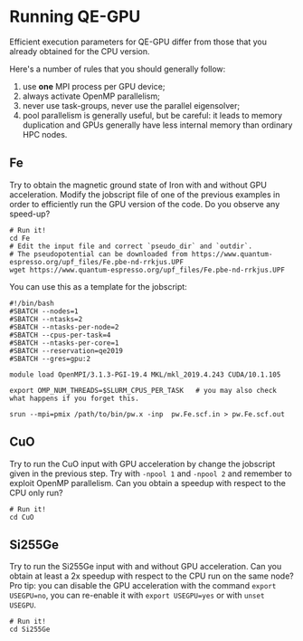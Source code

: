 # Running QE-GPU

Efficient execution parameters for QE-GPU differ from those that you 
already obtained for the CPU version.

Here's a number of rules that you should generally follow:

1. use **one** MPI process per GPU device;
2. always activate OpenMP parallelism;
3. never use task-groups, never use the parallel eigensolver;
4. pool parallelism is generally useful, but be careful: it leads to 
   memory duplication and GPUs generally have less internal memory than 
   ordinary HPC nodes.



## Fe

Try to obtain the magnetic ground state of Iron with and without GPU acceleration.
Modify the jobscript file of one of the previous examples in order to efficiently
run the GPU version of the code.
Do you observe any speed-up?

    # Run it!
    cd Fe
    # Edit the input file and correct `pseudo_dir` and `outdir`.
    # The pseudopotential can be downloaded from https://www.quantum-espresso.org/upf_files/Fe.pbe-nd-rrkjus.UPF
    wget https://www.quantum-espresso.org/upf_files/Fe.pbe-nd-rrkjus.UPF

You can use this as a template for the jobscript:

    #!/bin/bash
    #SBATCH --nodes=1
    #SBATCH --ntasks=2
    #SBATCH --ntasks-per-node=2
    #SBATCH --cpus-per-task=4
    #SBATCH --ntasks-per-core=1
    #SBATCH --reservation=qe2019
    #SBATCH --gres=gpu:2
    
    module load OpenMPI/3.1.3-PGI-19.4 MKL/mkl_2019.4.243 CUDA/10.1.105
    
    export OMP_NUM_THREADS=$SLURM_CPUS_PER_TASK   # you may also check what happens if you forget this.
    
    srun --mpi=pmix /path/to/bin/pw.x -inp  pw.Fe.scf.in > pw.Fe.scf.out
    

## CuO

Try to run the CuO input with GPU acceleration by change the jobscript given in 
the previous step.
Try with `-npool 1` and `-npool 2` and remember to exploit OpenMP parallelism.
Can you obtain a speedup with respect to the CPU only run?

    # Run it!
    cd CuO

## Si255Ge

Try to run the Si255Ge input with and without GPU acceleration. 
Can you obtain at least a 2x speedup with respect to the CPU run on the same node?
Pro tip: you can disable the GPU acceleration with the command `export USEGPU=no`, 
you can re-enable it with `export USEGPU=yes` or with `unset USEGPU`.

    # Run it!
    cd Si255Ge

